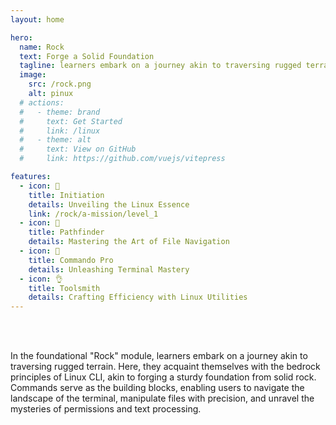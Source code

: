 ```yaml
---
layout: home

hero:
  name: Rock
  text: Forge a Solid Foundation 
  tagline: learners embark on a journey akin to traversing rugged terrain.
  image:
    src: /rock.png
    alt: pinux
  # actions:
  #   - theme: brand
  #     text: Get Started
  #     link: /linux
  #   - theme: alt
  #     text: View on GitHub
  #     link: https://github.com/vuejs/vitepress

features:
  - icon: 🤘
    title: Initiation
    details: Unveiling the Linux Essence
    link: /rock/a-mission/level_1
  - icon: 👋
    title: Pathfinder
    details: Mastering the Art of File Navigation
  - icon: 👊
    title: Commando Pro
    details: Unleashing Terminal Mastery
  - icon: 👌
    title: Toolsmith
    details: Crafting Efficiency with Linux Utilities
---
```



<br/>
<br/>
<div class="text-justify">

In the foundational "Rock" module, learners embark on a journey akin to traversing rugged terrain. Here, they acquaint themselves with the bedrock principles of Linux CLI, akin to forging a sturdy foundation from solid rock. Commands serve as the building blocks, enabling users to navigate the landscape of the terminal, manipulate files with precision, and unravel the mysteries of permissions and text processing.

</div>